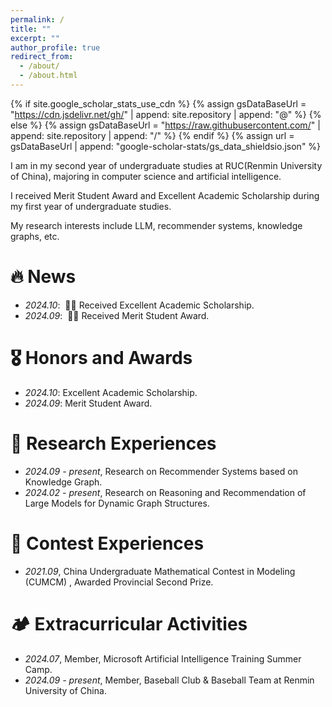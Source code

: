 ```yaml
---
permalink: /
title: ""
excerpt: ""
author_profile: true
redirect_from: 
  - /about/
  - /about.html
---
```


{% if site.google_scholar_stats_use_cdn %}
{% assign gsDataBaseUrl = "https://cdn.jsdelivr.net/gh/" | append: site.repository | append: "@" %}
{% else %}
{% assign gsDataBaseUrl = "https://raw.githubusercontent.com/" | append: site.repository | append: "/" %}
{% endif %}
{% assign url = gsDataBaseUrl | append: "google-scholar-stats/gs_data_shieldsio.json" %}

<span class='anchor' id='about-me'></span>

I am in my second year of undergraduate studies at RUC(Renmin University of China), majoring in computer science and artificial intelligence.

I received Merit Student Award and Excellent Academic Scholarship during my first year of undergraduate studies.

My research interests include LLM, recommender systems, knowledge graphs, etc.

# 🔥 News
- *2024.10*: &nbsp;🎉🎉 Received Excellent Academic Scholarship.
- *2024.09*: &nbsp;🎉🎉 Received Merit Student Award.

# 🎖 Honors and Awards
- *2024.10*: Excellent Academic Scholarship.
- *2024.09*: Merit Student Award.

# 📖 Research Experiences
- *2024.09 - present*, Research on Recommender Systems based on Knowledge Graph.
- *2024.02 - present*, Research on Reasoning and Recommendation of Large Models for Dynamic Graph Structures.

# 💯 Contest Experiences
- *2021.09*, China Undergraduate Mathematical Contest in Modeling (CUMCM) , Awarded Provincial Second Prize.

# 🏕 Extracurricular Activities
- *2024.07*, Member, Microsoft Artificial Intelligence Training Summer Camp.
- *2024.09 - present*, Member, Baseball Club & Baseball Team at Renmin University of China.
